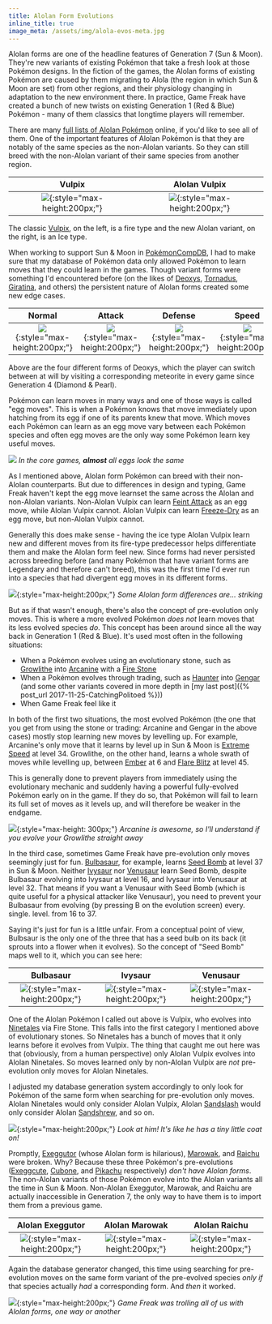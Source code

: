 ```yaml
---
title: Alolan Form Evolutions
inline_title: true
image_meta: /assets/img/alola-evos-meta.jpg
---
```


Alolan forms are one of the headline features of Generation 7 (Sun & Moon). They're new variants of existing Pokémon that take a fresh look at those Pokémon designs. In the fiction of the games, the Alolan forms of existing Pokémon are caused by them migrating to Alola (the region in which Sun & Moon are set) from other regions, and their physiology changing in adaptation to the new environment there. In practice, Game Freak have created a bunch of new twists on existing Generation 1 (Red & Blue) Pokémon - many of them classics that longtime players will remember.

There are many [full lists of Alolan Pokémon](https://www.serebii.net/sunmoon/alolaforms.shtml) online, if you'd like to see all of them. One of the important features of Alolan Pokémon is that they are notably of the same species as the non-Alolan variants. So they can still breed with the non-Alolan variant of their same species from another region.

| Vulpix | Alolan Vulpix |
:-------:|:--------------:
| ![](/assets/img/vulpix.png){:style="max-height:200px;"} | ![](/assets/img/alolan-vulpix.png){:style="max-height:200px;"} |

The classic [Vulpix](https://www.serebii.net/pokedex-sm/037.shtml), on the left, is a fire type and the new Alolan variant, on the right, is an Ice type.

When working to support Sun & Moon in [PokémonCompDB](/pokemoncompdb.html), I had to make sure that my database of Pokémon data only allowed Pokémon to learn moves that they could learn in the games. Though variant forms were something I'd encountered before (on the likes of [Deoxys](https://www.serebii.net/pokedex-sm/386.shtml), [Tornadus](https://www.serebii.net/pokedex-sm/641.shtml), [Giratina](https://www.serebii.net/pokedex-sm/487.shtml), and others) the persistent nature of Alolan forms created some new edge cases.

| Normal | Attack | Defense | Speed |
:-------:|:------:|:-------:|:------:
| ![](/assets/img/deoxys-normal.png){:style="max-height:200px;"} | ![](/assets/img/deoxys-attack.png){:style="max-height:200px;"} | ![](/assets/img/deoxys-defense.png){:style="max-height:200px;"} | ![](/assets/img/deoxys-speed.png){:style="max-height:200px;"} |

Above are the four different forms of Deoxys, which the player can switch between at will by visiting a corresponding meteorite in every game since Generation 4 (Diamond & Pearl).

Pokémon can learn moves in many ways and one of those ways is called "egg moves". This is when a Pokémon knows that move immediately upon hatching from its egg if one of its parents knew that move. Which moves each Pokémon can learn as an egg move vary between each Pokémon species and often egg moves are the only way some Pokémon learn key useful moves.

![](/assets/img/egg.png)
*In the core games, **almost** all eggs look the same*

As I mentioned above, Alolan form Pokémon can breed with their non-Alolan counterparts. But due to differences in design and typing, Game Freak haven't kept the egg move learnset the same across the Alolan and non-Alolan variants. Non-Alolan Vulpix can learn [Feint Attack](https://www.serebii.net/attackdex-sm/feintattack.shtml) as an egg move, while Alolan Vulpix cannot. Alolan Vulpix can learn [Freeze-Dry](https://www.serebii.net/attackdex-sm/freeze-dry.shtml) as an egg move, but non-Alolan Vulpix cannot.

Generally this does make sense - having the ice type Alolan Vulpix learn new and different moves from its fire-type predecessor helps differentiate them and make the Alolan form feel new. Since forms had never persisted across breeding before (and many Pokémon that have variant forms are Legendary and therefore can't breed), this was the first time I'd ever run into a species that had divergent egg moves in its different forms.

![](/assets/img/dugtrios.png){:style="max-height:200px;"}
*Some Alolan form differences are... striking*

But as if that wasn't enough, there's also the concept of pre-evolution only moves. This is where a more evolved Pokémon *does not* learn moves that its less evolved species *do*. This concept has been around since all the way back in Generation 1 (Red & Blue). It's used most often in the following situations:

* When a Pokémon evolves using an evolutionary stone, such as [Growlithe](https://www.serebii.net/pokedex-sm/058.shtml) into [Arcanine](https://www.serebii.net/pokedex-sm/059.shtml) with a [Fire Stone](https://www.serebii.net/itemdex/firestone.shtml)
* When a Pokémon evolves through trading, such as [Haunter](https://www.serebii.net/pokedex-sm/093.shtml) into [Gengar](https://www.serebii.net/pokedex-sm/094.shtml) (and some other variants covered in more depth in [my last post]({% post_url 2017-11-25-CatchingPolitoed %}))
* When Game Freak feel like it

In both of the first two situations, the most evolved Pokémon (the one that you get from using the stone or trading: Arcanine and Gengar in the above cases) mostly stop learning new moves by levelling up. For example, Arcanine's only move that it learns by level up in Sun & Moon is [Extreme Speed](https://www.serebii.net/attackdex-sm/extremespeed.shtml) at level 34. Growlithe, on the other hand, learns a whole swath of moves while levelling up, between [Ember](https://www.serebii.net/attackdex-sm/ember.shtml) at 6 and [Flare Blitz](https://www.serebii.net/attackdex-sm/flareblitz.shtml) at level 45.

This is generally done to prevent players from immediately using the evolutionary mechanic and suddenly having a powerful fully-evolved Pokémon early on in the game. If they do so, that Pokémon will fail to learn its full set of moves as it levels up, and will therefore be weaker in the endgame.

![](/assets/img/arcanine.png){:style="max-height: 300px;"}
*Arcanine is awesome, so I'll understand if you evolve your Growlithe straight away*

In the third case, sometimes Game Freak have pre-evolution only moves seemingly just for fun. [Bulbasaur](https://www.serebii.net/pokedex-sm/001.shtml), for example, learns [Seed Bomb](https://www.serebii.net/attackdex-sm/seedbomb.shtml) at level 37 in Sun & Moon. Neither [Ivysaur](https://www.serebii.net/pokedex-sm/002.shtml) nor [Venusaur](https://www.serebii.net/pokedex-sm/003.shtml) learn Seed Bomb, despite Bulbasaur evolving into Ivysaur at level 16, and Ivysaur into Venusaur at level 32. That means if you want a Venusaur with Seed Bomb (which is quite useful for a physical attacker like Venusaur), you need to prevent your Bulbasaur from evolving (by pressing B on the evolution screen) every. single. level. from 16 to 37.

Saying it's just for fun is a little unfair. From a conceptual point of view, Bulbsaur is the only one of the three that has a seed bulb on its back (it sprouts into a flower when it evolves). So the concept of "Seed Bomb" maps well to it, which you can see here:

| Bulbasaur | Ivysaur | Venusaur |
:----------:|:-------:|:---------:
| ![](/assets/img/bulbasaur.png){:style="max-height:200px;"} | ![](/assets/img/ivysaur.png){:style="max-height:200px;"} | ![](/assets/img/venusaur.png){:style="max-height:200px;"} |


One of the Alolan Pokémon I called out above is Vulpix, who evolves into [Ninetales](https://www.serebii.net/pokedex-sm/038.shtml) via Fire Stone. This falls into the first category I mentioned above of evolutionary stones. So Ninetales has a bunch of moves that it only learns before it evolves from Vulpix. The thing that caught me out here was that (obviously, from a human perspective) only Alolan Vulpix evolves into Alolan Ninetales. So moves learned only by non-Alolan Vulpix are *not* pre-evolution only moves for Alolan Ninetales.

I adjusted my database generation system accordingly to only look for Pokémon of the same form when searching for pre-evolution only moves. Alolan Ninetales would only consider Alolan Vulpix, Alolan [Sandslash](https://www.serebii.net/pokedex-sm/028.shtml) would only consider Alolan [Sandshrew](https://www.serebii.net/pokedex-sm/027.shtml), and so on.

![](/assets/img/alolan-sandshrew.png){:style="max-height:200px;"}
*Look at him! It's like he has a tiny little coat on!*

Promptly, [Exeggutor](https://www.serebii.net/pokedex-sm/103.shtml) (whose Alolan form is hilarious), [Marowak](https://www.serebii.net/pokedex-sm/105.shtml), and [Raichu](https://www.serebii.net/pokedex-sm/026.shtml) were broken. Why? Because these three Pokémon's pre-evolutions ([Exeggcute](https://www.serebii.net/pokedex-sm/102.shtml), [Cubone](https://www.serebii.net/pokedex-sm/104.shtml), and [Pikachu](https://www.serebii.net/pokedex-sm/025.shtml) respectively) *don't have Alolan forms*. The non-Alolan variants of those Pokémon evolve into the Alolan variants all the time in Sun & Moon. Non-Alolan Exeggutor, Marowak, and Raichu are actually inaccessible in Generation 7, the only way to have them is to import them from a previous game.

| Alolan Exeggutor | Alolan Marowak | Alolan Raichu |
:----------:|:-------:|:---------:
| ![](/assets/img/alolan-exeggutor.png){:style="max-height:200px;"} | ![](/assets/img/alolan-marowak.png){:style="max-height:200px;"} | ![](/assets/img/alolan-raichu.png){:style="max-height:200px;"} |

Again the database generator changed, this time using searching for pre-evolution moves on the same form variant of the pre-evolved species *only if* that species actually *had* a corresponding form. And *then* it worked.

![](/assets/img/whos-that-exeggutor.jpg){:style="max-height:200px;"}
*Game Freak was trolling all of us with Alolan forms, one way or another*
